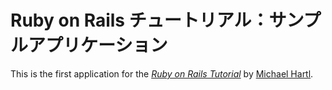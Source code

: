 # Ruby on Rails チュートリアル：サンプルアプリケーション

This is the first application for the 
[*Ruby on Rails Tutorial*](http://railstutorial.jp/)
by [Michael Hartl](http://michaelhartl.com/).
